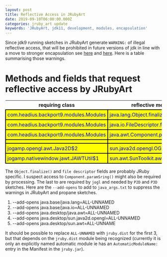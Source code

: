 ```yaml
---
layout: post
title: Reflective Access in JRubyArt
date: 2019-09-10T06:00:00.000Z
categories: jruby_art update
keywords: 'JRubyArt, jdk11, development, modules, encapsulation'
---
```

Since jdk9 running sketches in JRubyArt generate `WARNING:` of illegal reflective access, that will be prohibited in future versions of jdk in line with a move to stronger encapsulation see [here][260] and [here][261]. Here is a table summarising those warnings.

# Methods and fields that request reflective access by JRubyArt

<style type="text/css">
td {
      color: blue;
      background-color: yellow;
      padding: 5px;
      border: 2px solid black;
}
 </style>

requiring class                       | reflective method / field
------------------------------------- | ----------------------------------------
com.headius.backport9.modules.Modules | java.lang.Object.finalize()
com.headius.backport9.modules.Modules | java.io.FileDescriptor.fd
com.headius.backport9.modules.Modules | java.awt.Component.paramString()
                                      |
jogamp.opengl.awt.Java2D$2            | sun.java2d.opengl.OGLUtilities.UNDEFINED
jogamp.nativewindow.jawt.JAWTUtil$1   | sun.awt.SunToolkit.awtLock()

The `Object.finalize()` and `file descriptor` fields are probably JRuby specific. I suspect access to `Component.paramSring()` might also be required by processing. The last to are required by `jogl` and needed by `P2D` and `P3D` sketches. Here are the `--add-opens` to add to `java_args.txt` to suppress the warnings in JRubyArt and propane sketches.

1. --add-opens java.base/java.lang=ALL-UNNAMED
2. --add-opens java.base/java.io=ALL-UNNAMED
3. --add-opens java.desktop/java.awt=ALL-UNNAMED
4. --add-opens java.desktop/sun.java2d.opengl=ALL-UNNAMED
5. --add-opens java.desktop/sun.awt=ALL-UNNAME

It should be possible to replace `ALL-UNNAMED` with `jruby.dist` for the first 3, but that depends on the `jruby.dist` module being recognized (currently it is only an explicitly named automatic module ie has an `AutomaticModuleName:` entry in the Manifest in the `jruby.jar`).

[260]: http://openjdk.java.net/jeps/260
[261]: http://openjdk.java.net/jeps/261
